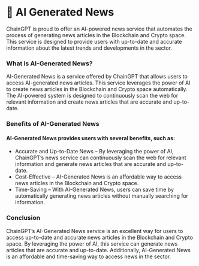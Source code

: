 # 📰 AI Generated News

ChainGPT is proud to offer an AI-powered news service that automates the process of generating news articles in the Blockchain and Crypto space. This service is designed to provide users with up-to-date and accurate information about the latest trends and developments in the sector.

### What is AI-Generated News?

AI-Generated News is a service offered by ChainGPT that allows users to access AI-generated news articles. This service leverages the power of AI to create news articles in the Blockchain and Crypto space automatically. The AI-powered system is designed to continuously scan the web for relevant information and create news articles that are accurate and up-to-date.

### Benefits of AI-Generated News

#### AI-Generated News provides users with several benefits, such as:

* Accurate and Up-to-Date News – By leveraging the power of AI, ChainGPT’s news service can continuously scan the web for relevant information and generate news articles that are accurate and up-to-date.
* Cost-Effective – AI-Generated News is an affordable way to access news articles in the Blockchain and Crypto space.
* Time-Saving – With AI-Generated News, users can save time by automatically generating news articles without manually searching for information.

### Conclusion

ChainGPT’s AI-Generated News service is an excellent way for users to access up-to-date and accurate news articles in the Blockchain and Crypto space. By leveraging the power of AI, this service can generate news articles that are accurate and up-to-date. Additionally, AI-Generated News is an affordable and time-saving way to access news in the sector.
